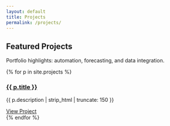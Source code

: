 ```yaml
---
layout: default
title: Projects
permalink: /projects/
---
```


<section class="page-header">
  <h1>Featured Projects</h1>
  <p>Portfolio highlights: automation, forecasting, and data integration.</p>
</section>

<section class="projects">
  <div class="container project-grid">
    {% for p in site.projects %}
    <div class="project-card">
      <div class="project-image">
        <i class="fas fa-{{ p.icon }}"></i>
      </div>
      <div class="project-content">
        <h3><a href="{{ p.url | relative_url }}">{{ p.title }}</a></h3>
        <p>{{ p.description | strip_html | truncate: 150 }}</p>
        <a href="{{ p.url | relative_url }}" class="btn btn-primary">View Project</a>
      </div>
    </div>
    {% endfor %}
  </div>
</section>